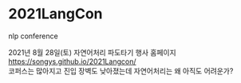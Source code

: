 # 2021LangCon
nlp conference

2021년 8월 28일(토) 자연어처리 파도타기 행사 홈페이지    https://songys.github.io/2021Langcon/  
코퍼스는 많아지고 진입 장벽도 낮아졌는데 자연어처리는 왜 아직도 어려운가?